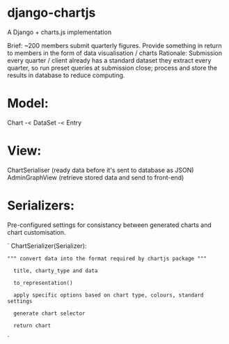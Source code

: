 # django-chartjs
A Django + charts.js implementation

Brief: ~200 members submit quarterly figures. Provide something in return to members in the form of data visualisation / charts
Rationale: Submission every quarter / client already has a standard dataset they extract every quarter, so run preset queries at submission close; process and store the results in database to reduce computing.

# Model:
Chart -< DataSet -< Entry

# View:
ChartSerialiser (ready data before it's sent to database as JSON)
AdminGraphView (retrieve stored data and send to front-end)

# Serializers:
Pre-configured settings for consistancy between generated charts and chart customisation.

`
    ChartSerializer(Serializer):
  
    """ convert data into the format required by chartjs package """
  
      title, charty_type and data
    
      to_representation()
    
      apply specific options based on chart type, colours, standard settings
    
      generate chart selector
    
      return chart
`
